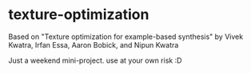 # texture-optimization

Based on "Texture optimization for example-based synthesis" by Vivek Kwatra, Irfan Essa, Aaron Bobick, and Nipun Kwatra

Just a weekend mini-project. use at your own risk :D 
